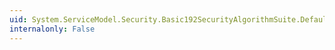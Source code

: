 ```yaml
---
uid: System.ServiceModel.Security.Basic192SecurityAlgorithmSuite.DefaultSymmetricKeyWrapAlgorithm
internalonly: False
---
```

